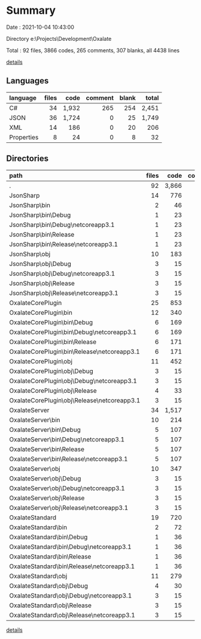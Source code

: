 # Summary

Date : 2021-10-04 10:43:00

Directory e:\Projects\Development\Oxalate

Total : 92 files,  3866 codes, 265 comments, 307 blanks, all 4438 lines

[details](details.md)

## Languages
| language | files | code | comment | blank | total |
| :--- | ---: | ---: | ---: | ---: | ---: |
| C# | 34 | 1,932 | 265 | 254 | 2,451 |
| JSON | 36 | 1,724 | 0 | 25 | 1,749 |
| XML | 14 | 186 | 0 | 20 | 206 |
| Properties | 8 | 24 | 0 | 8 | 32 |

## Directories
| path | files | code | comment | blank | total |
| :--- | ---: | ---: | ---: | ---: | ---: |
| . | 92 | 3,866 | 265 | 307 | 4,438 |
| JsonSharp | 14 | 776 | 23 | 18 | 817 |
| JsonSharp\bin | 2 | 46 | 0 | 0 | 46 |
| JsonSharp\bin\Debug | 1 | 23 | 0 | 0 | 23 |
| JsonSharp\bin\Debug\netcoreapp3.1 | 1 | 23 | 0 | 0 | 23 |
| JsonSharp\bin\Release | 1 | 23 | 0 | 0 | 23 |
| JsonSharp\bin\Release\netcoreapp3.1 | 1 | 23 | 0 | 0 | 23 |
| JsonSharp\obj | 10 | 183 | 22 | 14 | 219 |
| JsonSharp\obj\Debug | 3 | 15 | 11 | 7 | 33 |
| JsonSharp\obj\Debug\netcoreapp3.1 | 3 | 15 | 11 | 7 | 33 |
| JsonSharp\obj\Release | 3 | 15 | 11 | 7 | 33 |
| JsonSharp\obj\Release\netcoreapp3.1 | 3 | 15 | 11 | 7 | 33 |
| OxalateCorePlugin | 25 | 853 | 22 | 43 | 918 |
| OxalateCorePlugin\bin | 12 | 340 | 0 | 10 | 350 |
| OxalateCorePlugin\bin\Debug | 6 | 169 | 0 | 5 | 174 |
| OxalateCorePlugin\bin\Debug\netcoreapp3.1 | 6 | 169 | 0 | 5 | 174 |
| OxalateCorePlugin\bin\Release | 6 | 171 | 0 | 5 | 176 |
| OxalateCorePlugin\bin\Release\netcoreapp3.1 | 6 | 171 | 0 | 5 | 176 |
| OxalateCorePlugin\obj | 11 | 452 | 22 | 14 | 488 |
| OxalateCorePlugin\obj\Debug | 3 | 15 | 11 | 7 | 33 |
| OxalateCorePlugin\obj\Debug\netcoreapp3.1 | 3 | 15 | 11 | 7 | 33 |
| OxalateCorePlugin\obj\Release | 4 | 33 | 11 | 7 | 51 |
| OxalateCorePlugin\obj\Release\netcoreapp3.1 | 3 | 15 | 11 | 7 | 33 |
| OxalateServer | 34 | 1,517 | 139 | 175 | 1,831 |
| OxalateServer\bin | 10 | 214 | 0 | 10 | 224 |
| OxalateServer\bin\Debug | 5 | 107 | 0 | 5 | 112 |
| OxalateServer\bin\Debug\netcoreapp3.1 | 5 | 107 | 0 | 5 | 112 |
| OxalateServer\bin\Release | 5 | 107 | 0 | 5 | 112 |
| OxalateServer\bin\Release\netcoreapp3.1 | 5 | 107 | 0 | 5 | 112 |
| OxalateServer\obj | 10 | 347 | 22 | 14 | 383 |
| OxalateServer\obj\Debug | 3 | 15 | 11 | 7 | 33 |
| OxalateServer\obj\Debug\netcoreapp3.1 | 3 | 15 | 11 | 7 | 33 |
| OxalateServer\obj\Release | 3 | 15 | 11 | 7 | 33 |
| OxalateServer\obj\Release\netcoreapp3.1 | 3 | 15 | 11 | 7 | 33 |
| OxalateStandard | 19 | 720 | 81 | 71 | 872 |
| OxalateStandard\bin | 2 | 72 | 0 | 0 | 72 |
| OxalateStandard\bin\Debug | 1 | 36 | 0 | 0 | 36 |
| OxalateStandard\bin\Debug\netcoreapp3.1 | 1 | 36 | 0 | 0 | 36 |
| OxalateStandard\bin\Release | 1 | 36 | 0 | 0 | 36 |
| OxalateStandard\bin\Release\netcoreapp3.1 | 1 | 36 | 0 | 0 | 36 |
| OxalateStandard\obj | 11 | 279 | 22 | 14 | 315 |
| OxalateStandard\obj\Debug | 4 | 30 | 11 | 7 | 48 |
| OxalateStandard\obj\Debug\netcoreapp3.1 | 3 | 15 | 11 | 7 | 33 |
| OxalateStandard\obj\Release | 3 | 15 | 11 | 7 | 33 |
| OxalateStandard\obj\Release\netcoreapp3.1 | 3 | 15 | 11 | 7 | 33 |

[details](details.md)